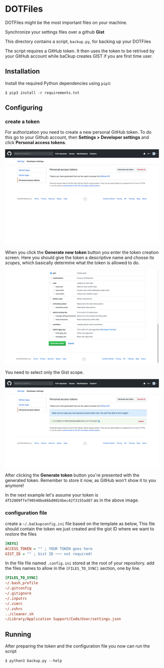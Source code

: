 # DOTFiles

DOTFiles might be the most important files on your machine.

Synchronize your settings files over a github **Gist**

This directory contains a script, ```backup.py```, for backing up your DOTFiles

The script requires a GitHub token. It then uses the token to be retrived by your GitHub account while baCkup creates GIST if you are first time user.

## Installation

Install the required Python dependencies using ```pip3```:

```
$ pip3 install -r requirements.txt
```

## Configuring

### create a token

For authorization you need to create a new personal GitHub token.  To do this go to your Github account, then **Settings > Developer settings** and click **Personal access tokens**.

![Step 1](Images/new-token-1.png)

When you click the **Generate new token** button you enter the token creation screen. Here you should give the token a descriptive name and choose its *scopes*, which basically determine what the token is allowed to do.

![Step 2](Images/new-token-2.png)

You need to select only the Gist scope.

![Step 3](Images/new-token-3.png)

After clicking the **Generate token** button you're presented with the generated token. Remember to store it now, as GitHub won't show it to you anymore!

In the next example let's assume your token is ```df52809ffef90540be86bd0024bec42f3155ad87``` as in the above image.

### configuration file

create a ```~/.baCkupconfig.ini``` file based on the template as below, This file should contain the token we just created and the gist ID where we want to *restore* the files

```ini
[KEYS]
ACCESS_TOKEN = "" ; YOUR TOKEN goes here
GIST_ID = "" ; Gist ID ─── not required!
```

In the file file named ```.config.ini``` stored at the root of your repository. add the files names to allow in the `[FILES_TO_SYNC]` section, one by line.

```ini
[FILES_TO_SYNC]
~/.bash_profile
~/.gitconfig
~/.gitignore
~/.inputrc
~/.vimrc
~/.zshrc
../cleaner.sh
~/Library/Application Support/Code/User/settings.json
```

## Running

After preparing the token and the configuration file you now can run the script

```
$ python3 backup.py --help
```
